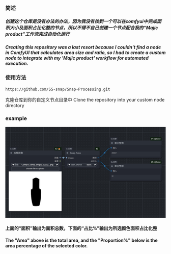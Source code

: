 ### 简述

##### 创建这个仓库是没有办法的办法，因为我没有找到一个可以在comfyui中完成面积大小及面积占比化整的节点，所以不得不自己创建一个节点配合我的“Majic product”工作流完成自动化运行

##### Creating this repository was a last resort because I couldn't find a node in ComfyUI that calculates area size and ratio, so I had to create a custom node to integrate with my 'Majic product' workflow for automated execution.

### 使用方法
   ```bash
   https://github.com/SS-snap/Snap-Processing.git
   ```
克隆仓库到你的自定义节点目录中
Clone the repository into your custom node directory

### example
![示例图片](./assets/example.png)

#### 上面的“面积”输出为面积总数，下面的“占比%”输出为所选颜色面积占比化整
#### The "Area" above is the total area, and the "Proportion%" below is the area percentage of the selected color.
